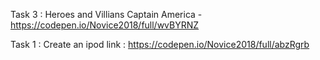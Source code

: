 Task 3 : Heroes and Villians
Captain America - https://codepen.io/Novice2018/full/wvBYRNZ

Task 1 : Create an ipod 
link : https://codepen.io/Novice2018/full/abzRgrb
